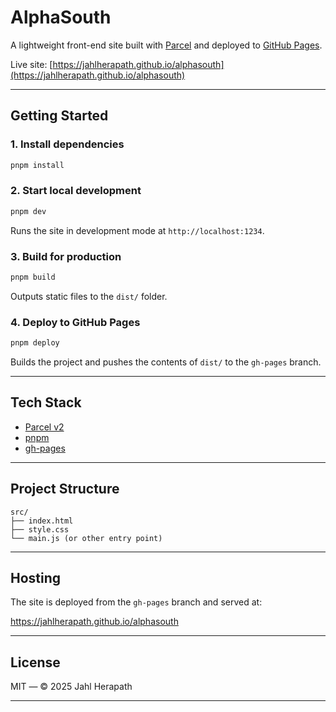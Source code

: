 # AlphaSouth

A lightweight front-end site built with [Parcel](https://parceljs.org/) and deployed to [GitHub Pages](https://pages.github.com/).

Live site: [https://jahlherapath.github.io/alphasouth](https://jahlherapath.github.io/alphasouth)

---

## Getting Started

### 1. Install dependencies

```bash
pnpm install
```

### 2. Start local development

```bash
pnpm dev
```

Runs the site in development mode at `http://localhost:1234`.

### 3. Build for production

```bash
pnpm build
```

Outputs static files to the `dist/` folder.

### 4. Deploy to GitHub Pages

```bash
pnpm deploy
```

Builds the project and pushes the contents of `dist/` to the `gh-pages` branch.

---

## Tech Stack

- [Parcel v2](https://parceljs.org/)
- [pnpm](https://pnpm.io/)
- [gh-pages](https://github.com/tschaub/gh-pages)

---

## Project Structure

```
src/
├── index.html
├── style.css
└── main.js (or other entry point)
```

---

## Hosting

The site is deployed from the `gh-pages` branch and served at:

https://jahlherapath.github.io/alphasouth

---

## License

MIT — © 2025 Jahl Herapath

---